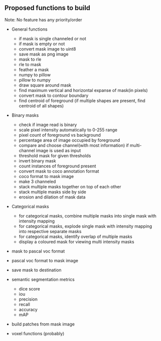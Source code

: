 ## Proposed functions to build

Note: No feature has any priority/order
* General functions
    * if mask is single channeled or not
    * if mask is empty or not
    * convert mask image to uint8
    * save mask as png image
    * mask to rle
    * rle to mask
    * feather a mask
    * numpy to pillow
    * pillow to numpy
    * draw square around mask
    * find maximum vertical and horizontal expanse of mask(in pixels)
    * convert mask to contour boundary
    * find centroid of foreground (if multiple shapes are present, find centroid of all shapes)
* Binary masks
    * check if image read is binary
    * scale pixel intensity automatically to 0-255 range
    * pixel count of foreground vs background
    * percentage area of image occupied by foreground
    * compare and choose channel(with most information) if multi-channel image is used as input
    * threshold mask for given thresholds
    * invert binary mask
    * count instances of foreground present
    * convert mask to coco annotation format
    * coco format to mask image
    * make 3 channeled
    * stack multiple masks together on top of each other
    * stack multiple masks side by side
    * erosion and dilation of mask data
* Categorical masks
    * for categorical masks, combine multiple masks into single mask with intensity mapping
    * for categorical masks, explode single mask with intensity mapping into respective separate masks
    * for categorical masks, identify overlap of multiple masks
    * display a coloured mask for viewing multi intensity masks


* mask to pascal voc format
* pascal voc format to mask image
* save mask to destination
* semantic segmentation metrics
    * dice score
    * iou
    * precision
    * recall
    * accuracy
    * mAP
* build patches from mask image
* voxel functions (probably)